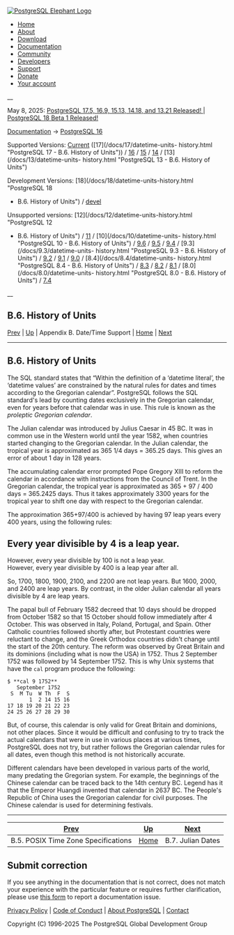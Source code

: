 [ ![PostgreSQL Elephant Logo](/media/img/about/press/elephant.png) ](/)

  * [Home](/ "Home")
  * [About](/about/ "About")
  * [Download](/download/ "Download")
  * [Documentation](/docs/ "Documentation")
  * [Community](/community/ "Community")
  * [Developers](/developer/ "Developers")
  * [Support](/support/ "Support")
  * [Donate](/about/donate/ "Donate")
  * [Your account](/account/ "Your account")

__

May 8, 2025: [ PostgreSQL 17.5, 16.9, 15.13, 14.18, and 13.21 Released! ](/about/news/postgresql-175-169-1513-1418-and-1321-released-3072/) | [ PostgreSQL 18 Beta 1 Released! ](/about/news/postgresql-18-beta-1-released-3070/)

[Documentation](/docs/ "Documentation") -> [PostgreSQL
16](/docs/16/index.html)

Supported Versions: [Current](/docs/current/datetime-units-history.html
"PostgreSQL 17 - B.6. History of Units") ([17](/docs/17/datetime-units-
history.html "PostgreSQL 17 - B.6. History of Units")) /
[16](/docs/16/datetime-units-history.html "PostgreSQL 16 - B.6. History of
Units") / [15](/docs/15/datetime-units-history.html "PostgreSQL 15 -
B.6. History of Units") / [14](/docs/14/datetime-units-history.html
"PostgreSQL 14 - B.6. History of Units") / [13](/docs/13/datetime-units-
history.html "PostgreSQL 13 - B.6. History of Units")

Development Versions: [18](/docs/18/datetime-units-history.html "PostgreSQL 18
- B.6. History of Units") / [devel](/docs/devel/datetime-units-history.html
"PostgreSQL devel - B.6. History of Units")

Unsupported versions: [12](/docs/12/datetime-units-history.html "PostgreSQL 12
- B.6. History of Units") / [11](/docs/11/datetime-units-history.html
"PostgreSQL 11 - B.6. History of Units") / [10](/docs/10/datetime-units-
history.html "PostgreSQL 10 - B.6. History of Units") /
[9.6](/docs/9.6/datetime-units-history.html "PostgreSQL 9.6 - B.6. History of
Units") / [9.5](/docs/9.5/datetime-units-history.html "PostgreSQL 9.5 -
B.6. History of Units") / [9.4](/docs/9.4/datetime-units-history.html
"PostgreSQL 9.4 - B.6. History of Units") / [9.3](/docs/9.3/datetime-units-
history.html "PostgreSQL 9.3 - B.6. History of Units") /
[9.2](/docs/9.2/datetime-units-history.html "PostgreSQL 9.2 - B.6. History of
Units") / [9.1](/docs/9.1/datetime-units-history.html "PostgreSQL 9.1 -
B.6. History of Units") / [9.0](/docs/9.0/datetime-units-history.html
"PostgreSQL 9.0 - B.6. History of Units") / [8.4](/docs/8.4/datetime-units-
history.html "PostgreSQL 8.4 - B.6. History of Units") /
[8.3](/docs/8.3/datetime-units-history.html "PostgreSQL 8.3 - B.6. History of
Units") / [8.2](/docs/8.2/datetime-units-history.html "PostgreSQL 8.2 -
B.6. History of Units") / [8.1](/docs/8.1/datetime-units-history.html
"PostgreSQL 8.1 - B.6. History of Units") / [8.0](/docs/8.0/datetime-units-
history.html "PostgreSQL 8.0 - B.6. History of Units") /
[7.4](/docs/7.4/datetime-units-history.html "PostgreSQL 7.4 - B.6. History of
Units")

__

B.6. History of Units  
---  
[Prev](datetime-posix-timezone-specs.html "B.5. POSIX Time Zone Specifications")  | [Up](datetime-appendix.html "Appendix B. Date/Time Support") | Appendix B. Date/Time Support | [Home](index.html "PostgreSQL 16.9 Documentation") |  [Next](datetime-julian-dates.html "B.7. Julian Dates")  
  
* * *

## B.6. History of Units #

The SQL standard states that “Within the definition of a ‘datetime literal’,
the ‘datetime values’ are constrained by the natural rules for dates and times
according to the Gregorian calendar”. PostgreSQL follows the SQL standard's
lead by counting dates exclusively in the Gregorian calendar, even for years
before that calendar was in use. This rule is known as the _proleptic
Gregorian calendar_.

The Julian calendar was introduced by Julius Caesar in 45 BC. It was in common
use in the Western world until the year 1582, when countries started changing
to the Gregorian calendar. In the Julian calendar, the tropical year is
approximated as 365 1/4 days = 365.25 days. This gives an error of about 1 day
in 128 years.

The accumulating calendar error prompted Pope Gregory XIII to reform the
calendar in accordance with instructions from the Council of Trent. In the
Gregorian calendar, the tropical year is approximated as 365 + 97 / 400 days =
365.2425 days. Thus it takes approximately 3300 years for the tropical year to
shift one day with respect to the Gregorian calendar.

The approximation 365+97/400 is achieved by having 97 leap years every 400
years, using the following rules:

Every year divisible by 4 is a leap year.  
---  
However, every year divisible by 100 is not a leap year.  
However, every year divisible by 400 is a leap year after all.  
  
So, 1700, 1800, 1900, 2100, and 2200 are not leap years. But 1600, 2000, and
2400 are leap years. By contrast, in the older Julian calendar all years
divisible by 4 are leap years.

The papal bull of February 1582 decreed that 10 days should be dropped from
October 1582 so that 15 October should follow immediately after 4 October.
This was observed in Italy, Poland, Portugal, and Spain. Other Catholic
countries followed shortly after, but Protestant countries were reluctant to
change, and the Greek Orthodox countries didn't change until the start of the
20th century. The reform was observed by Great Britain and its dominions
(including what is now the USA) in 1752. Thus 2 September 1752 was followed by
14 September 1752. This is why Unix systems that have the `cal` program
produce the following:

    
    
    $ **cal 9 1752**
       September 1752
     S  M Tu  W Th  F  S
           1  2 14 15 16
    17 18 19 20 21 22 23
    24 25 26 27 28 29 30
    

But, of course, this calendar is only valid for Great Britain and dominions,
not other places. Since it would be difficult and confusing to try to track
the actual calendars that were in use in various places at various times,
PostgreSQL does not try, but rather follows the Gregorian calendar rules for
all dates, even though this method is not historically accurate.

Different calendars have been developed in various parts of the world, many
predating the Gregorian system. For example, the beginnings of the Chinese
calendar can be traced back to the 14th century BC. Legend has it that the
Emperor Huangdi invented that calendar in 2637 BC. The People's Republic of
China uses the Gregorian calendar for civil purposes. The Chinese calendar is
used for determining festivals.

* * *

[Prev](datetime-posix-timezone-specs.html "B.5. POSIX Time Zone Specifications")  | [Up](datetime-appendix.html "Appendix B. Date/Time Support") |  [Next](datetime-julian-dates.html "B.7. Julian Dates")  
---|---|---  
B.5. POSIX Time Zone Specifications  | [Home](index.html "PostgreSQL 16.9 Documentation") |  B.7. Julian Dates  
  
## Submit correction

If you see anything in the documentation that is not correct, does not match
your experience with the particular feature or requires further clarification,
please use [this form](/account/comments/new/16/datetime-units-history.html/)
to report a documentation issue.

[Privacy Policy](/about/privacypolicy) | [Code of Conduct](/about/policies/coc/) | [About PostgreSQL](/about/) | [Contact](/about/contact/)  

Copyright (C) 1996-2025 The PostgreSQL Global Development Group

